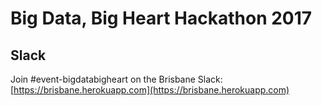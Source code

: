# Big Data, Big Heart Hackathon 2017

## Slack 

Join #event-bigdatabigheart on the Brisbane Slack: [https://brisbane.herokuapp.com](https://brisbane.herokuapp.com)

